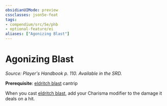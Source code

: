 ```yaml
---
obsidianUIMode: preview
cssclasses: json5e-feat
tags:
- compendium/src/5e/phb
- optional-feature/ei
aliases: ["Agonizing Blast"]
---
```

# Agonizing Blast
*Source: Player's Handbook p. 110. Available in the SRD.*  

**Prerequisite**: [eldritch blast](/Systems/5e/spells/eldritch-blast.md) cantrip

When you cast [eldritch blast](/Systems/5e/spells/eldritch-blast.md), add your Charisma modifier to the damage it deals on a hit.
